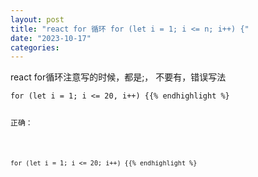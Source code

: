 ```yaml
---
layout: post
title: "react for 循环 for (let i = 1; i <= n; i++) {"
date: "2023-10-17"
categories: 
---
```

<p>react for循环注意写的时候，都是;， 不要有，错误写法</p>

<pre>
<code>for (let i = 1; i &lt;= 20, i++) {{% endhighlight %}

<p>正确：</p>

<pre>
<code>for (let i = 1; i &lt;= 20; i++) {{% endhighlight %}

